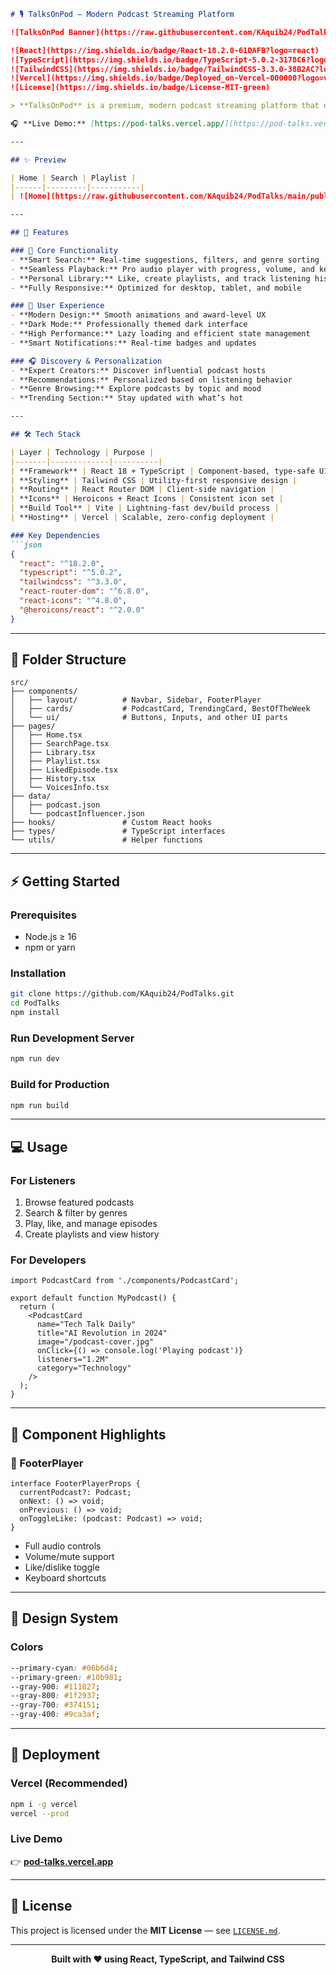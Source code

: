 ````markdown
# 🎙️ TalksOnPod — Modern Podcast Streaming Platform

![TalksOnPod Banner](https://raw.githubusercontent.com/KAquib24/PodTalks/main/public/homepage.png)

![React](https://img.shields.io/badge/React-18.2.0-61DAFB?logo=react)
![TypeScript](https://img.shields.io/badge/TypeScript-5.0.2-3178C6?logo=typescript)
![TailwindCSS](https://img.shields.io/badge/TailwindCSS-3.3.0-38B2AC?logo=tailwind-css)
![Vercel](https://img.shields.io/badge/Deployed_on-Vercel-000000?logo=vercel)
![License](https://img.shields.io/badge/License-MIT-green)

> **TalksOnPod** is a premium, modern podcast streaming platform that delivers a stunning listening experience with intelligent content discovery, seamless playback, and a beautifully responsive interface.

🎧 **Live Demo:** [https://pod-talks.vercel.app/](https://pod-talks.vercel.app/)

---

## ✨ Preview

| Home | Search | Playlist |
|------|---------|-----------|
| ![Home](https://raw.githubusercontent.com/KAquib24/PodTalks/main/public/homepage.png) | ![Search](https://raw.githubusercontent.com/KAquib24/PodTalks/main/public/search.png) | ![Playlist](https://raw.githubusercontent.com/KAquib24/PodTalks/main/public/playlist.png) |

---

## 🚀 Features

### 🎯 Core Functionality
- **Smart Search:** Real-time suggestions, filters, and genre sorting  
- **Seamless Playback:** Pro audio player with progress, volume, and keyboard shortcuts  
- **Personal Library:** Like, create playlists, and track listening history  
- **Fully Responsive:** Optimized for desktop, tablet, and mobile  

### 🎨 User Experience
- **Modern Design:** Smooth animations and award-level UX  
- **Dark Mode:** Professionally themed dark interface  
- **High Performance:** Lazy loading and efficient state management  
- **Smart Notifications:** Real-time badges and updates  

### 🎧 Discovery & Personalization
- **Expert Creators:** Discover influential podcast hosts  
- **Recommendations:** Personalized based on listening behavior  
- **Genre Browsing:** Explore podcasts by topic and mood  
- **Trending Section:** Stay updated with what’s hot  

---

## 🛠️ Tech Stack

| Layer | Technology | Purpose |
|-------|-------------|----------|
| **Framework** | React 18 + TypeScript | Component-based, type-safe UI |
| **Styling** | Tailwind CSS | Utility-first responsive design |
| **Routing** | React Router DOM | Client-side navigation |
| **Icons** | Heroicons + React Icons | Consistent icon set |
| **Build Tool** | Vite | Lightning-fast dev/build process |
| **Hosting** | Vercel | Scalable, zero-config deployment |

### Key Dependencies
```json
{
  "react": "^18.2.0",
  "typescript": "^5.0.2",
  "tailwindcss": "^3.3.0",
  "react-router-dom": "^6.8.0",
  "react-icons": "^4.8.0",
  "@heroicons/react": "^2.0.0"
}
````

---

## 📁 Folder Structure

```
src/
├── components/
│   ├── layout/          # Navbar, Sidebar, FooterPlayer
│   ├── cards/           # PodcastCard, TrendingCard, BestOfTheWeek
│   └── ui/              # Buttons, Inputs, and other UI parts
├── pages/
│   ├── Home.tsx
│   ├── SearchPage.tsx
│   ├── Library.tsx
│   ├── Playlist.tsx
│   ├── LikedEpisode.tsx
│   ├── History.tsx
│   └── VoicesInfo.tsx
├── data/
│   ├── podcast.json
│   └── podcastInfluencer.json
├── hooks/               # Custom React hooks
├── types/               # TypeScript interfaces
└── utils/               # Helper functions
```

---

## ⚡ Getting Started

### Prerequisites

* Node.js ≥ 16
* npm or yarn

### Installation

```bash
git clone https://github.com/KAquib24/PodTalks.git
cd PodTalks
npm install
```

### Run Development Server

```bash
npm run dev
```

### Build for Production

```bash
npm run build
```

---

## 💻 Usage

### For Listeners

1. Browse featured podcasts
2. Search & filter by genres
3. Play, like, and manage episodes
4. Create playlists and view history

### For Developers

```tsx
import PodcastCard from './components/PodcastCard';

export default function MyPodcast() {
  return (
    <PodcastCard
      name="Tech Talk Daily"
      title="AI Revolution in 2024"
      image="/podcast-cover.jpg"
      onClick={() => console.log('Playing podcast')}
      listeners="1.2M"
      category="Technology"
    />
  );
}
```

---

## 🧩 Component Highlights

### 🎵 FooterPlayer

```tsx
interface FooterPlayerProps {
  currentPodcast?: Podcast;
  onNext: () => void;
  onPrevious: () => void;
  onToggleLike: (podcast: Podcast) => void;
}
```

* Full audio controls
* Volume/mute support
* Like/dislike toggle
* Keyboard shortcuts

---

## 🎨 Design System

### Colors

```css
--primary-cyan: #06b6d4;
--primary-green: #10b981;
--gray-900: #111827;
--gray-800: #1f2937;
--gray-700: #374151;
--gray-400: #9ca3af;
```

---

## 🚀 Deployment

### Vercel (Recommended)

```bash
npm i -g vercel
vercel --prod
```

### Live Demo

👉 **[pod-talks.vercel.app](https://pod-talks.vercel.app/)**

---

## 📜 License

This project is licensed under the **MIT License** — see [`LICENSE.md`](LICENSE.md).

---

<div align="center">

**Built with ❤️ using React, TypeScript, and Tailwind CSS**

</div>
